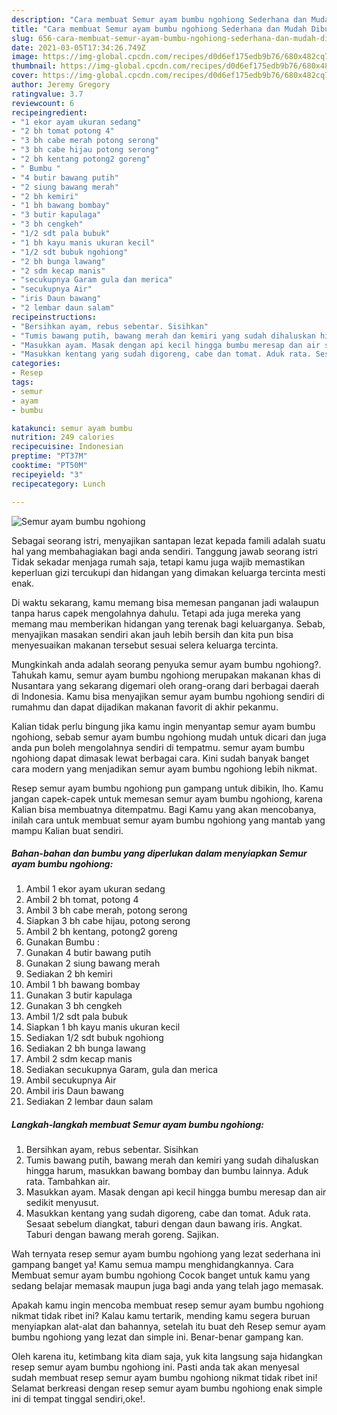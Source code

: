 ```yaml
---
description: "Cara membuat Semur ayam bumbu ngohiong Sederhana dan Mudah Dibuat"
title: "Cara membuat Semur ayam bumbu ngohiong Sederhana dan Mudah Dibuat"
slug: 656-cara-membuat-semur-ayam-bumbu-ngohiong-sederhana-dan-mudah-dibuat
date: 2021-03-05T17:34:26.749Z
image: https://img-global.cpcdn.com/recipes/d0d6ef175edb9b76/680x482cq70/semur-ayam-bumbu-ngohiong-foto-resep-utama.jpg
thumbnail: https://img-global.cpcdn.com/recipes/d0d6ef175edb9b76/680x482cq70/semur-ayam-bumbu-ngohiong-foto-resep-utama.jpg
cover: https://img-global.cpcdn.com/recipes/d0d6ef175edb9b76/680x482cq70/semur-ayam-bumbu-ngohiong-foto-resep-utama.jpg
author: Jeremy Gregory
ratingvalue: 3.7
reviewcount: 6
recipeingredient:
- "1 ekor ayam ukuran sedang"
- "2 bh tomat potong 4"
- "3 bh cabe merah potong serong"
- "3 bh cabe hijau potong serong"
- "2 bh kentang potong2 goreng"
- " Bumbu "
- "4 butir bawang putih"
- "2 siung bawang merah"
- "2 bh kemiri"
- "1 bh bawang bombay"
- "3 butir kapulaga"
- "3 bh cengkeh"
- "1/2 sdt pala bubuk"
- "1 bh kayu manis ukuran kecil"
- "1/2 sdt bubuk ngohiong"
- "2 bh bunga lawang"
- "2 sdm kecap manis"
- "secukupnya Garam gula dan merica"
- "secukupnya Air"
- "iris Daun bawang"
- "2 lembar daun salam"
recipeinstructions:
- "Bersihkan ayam, rebus sebentar. Sisihkan"
- "Tumis bawang putih, bawang merah dan kemiri yang sudah dihaluskan hingga harum, masukkan bawang bombay dan bumbu lainnya. Aduk rata. Tambahkan air."
- "Masukkan ayam. Masak dengan api kecil hingga bumbu meresap dan air sedikit menyusut."
- "Masukkan kentang yang sudah digoreng, cabe dan tomat. Aduk rata. Sesaat sebelum diangkat, taburi dengan daun bawang iris. Angkat. Taburi dengan bawang merah goreng. Sajikan."
categories:
- Resep
tags:
- semur
- ayam
- bumbu

katakunci: semur ayam bumbu 
nutrition: 249 calories
recipecuisine: Indonesian
preptime: "PT37M"
cooktime: "PT50M"
recipeyield: "3"
recipecategory: Lunch

---
```



![Semur ayam bumbu ngohiong](https://img-global.cpcdn.com/recipes/d0d6ef175edb9b76/680x482cq70/semur-ayam-bumbu-ngohiong-foto-resep-utama.jpg)

Sebagai seorang istri, menyajikan santapan lezat kepada famili adalah suatu hal yang membahagiakan bagi anda sendiri. Tanggung jawab seorang istri Tidak sekadar menjaga rumah saja, tetapi kamu juga wajib memastikan keperluan gizi tercukupi dan hidangan yang dimakan keluarga tercinta mesti enak.

Di waktu  sekarang, kamu memang bisa memesan panganan jadi walaupun tanpa harus capek mengolahnya dahulu. Tetapi ada juga mereka yang memang mau memberikan hidangan yang terenak bagi keluarganya. Sebab, menyajikan masakan sendiri akan jauh lebih bersih dan kita pun bisa menyesuaikan makanan tersebut sesuai selera keluarga tercinta. 



Mungkinkah anda adalah seorang penyuka semur ayam bumbu ngohiong?. Tahukah kamu, semur ayam bumbu ngohiong merupakan makanan khas di Nusantara yang sekarang digemari oleh orang-orang dari berbagai daerah di Indonesia. Kamu bisa menyajikan semur ayam bumbu ngohiong sendiri di rumahmu dan dapat dijadikan makanan favorit di akhir pekanmu.

Kalian tidak perlu bingung jika kamu ingin menyantap semur ayam bumbu ngohiong, sebab semur ayam bumbu ngohiong mudah untuk dicari dan juga anda pun boleh mengolahnya sendiri di tempatmu. semur ayam bumbu ngohiong dapat dimasak lewat berbagai cara. Kini sudah banyak banget cara modern yang menjadikan semur ayam bumbu ngohiong lebih nikmat.

Resep semur ayam bumbu ngohiong pun gampang untuk dibikin, lho. Kamu jangan capek-capek untuk memesan semur ayam bumbu ngohiong, karena Kalian bisa membuatnya ditempatmu. Bagi Kamu yang akan mencobanya, inilah cara untuk membuat semur ayam bumbu ngohiong yang mantab yang mampu Kalian buat sendiri.

<!--inarticleads1-->

##### Bahan-bahan dan bumbu yang diperlukan dalam menyiapkan Semur ayam bumbu ngohiong:

1. Ambil 1 ekor ayam ukuran sedang
1. Ambil 2 bh tomat, potong 4
1. Ambil 3 bh cabe merah, potong serong
1. Siapkan 3 bh cabe hijau, potong serong
1. Ambil 2 bh kentang, potong2 goreng
1. Gunakan  Bumbu :
1. Gunakan 4 butir bawang putih
1. Gunakan 2 siung bawang merah
1. Sediakan 2 bh kemiri
1. Ambil 1 bh bawang bombay
1. Gunakan 3 butir kapulaga
1. Gunakan 3 bh cengkeh
1. Ambil 1/2 sdt pala bubuk
1. Siapkan 1 bh kayu manis ukuran kecil
1. Sediakan 1/2 sdt bubuk ngohiong
1. Sediakan 2 bh bunga lawang
1. Ambil 2 sdm kecap manis
1. Sediakan secukupnya Garam, gula dan merica
1. Ambil secukupnya Air
1. Ambil iris Daun bawang
1. Sediakan 2 lembar daun salam




<!--inarticleads2-->

##### Langkah-langkah membuat Semur ayam bumbu ngohiong:

1. Bersihkan ayam, rebus sebentar. Sisihkan
1. Tumis bawang putih, bawang merah dan kemiri yang sudah dihaluskan hingga harum, masukkan bawang bombay dan bumbu lainnya. Aduk rata. Tambahkan air.
1. Masukkan ayam. Masak dengan api kecil hingga bumbu meresap dan air sedikit menyusut.
1. Masukkan kentang yang sudah digoreng, cabe dan tomat. Aduk rata. Sesaat sebelum diangkat, taburi dengan daun bawang iris. Angkat. Taburi dengan bawang merah goreng. Sajikan.




Wah ternyata resep semur ayam bumbu ngohiong yang lezat sederhana ini gampang banget ya! Kamu semua mampu menghidangkannya. Cara Membuat semur ayam bumbu ngohiong Cocok banget untuk kamu yang sedang belajar memasak maupun juga bagi anda yang telah jago memasak.

Apakah kamu ingin mencoba membuat resep semur ayam bumbu ngohiong nikmat tidak ribet ini? Kalau kamu tertarik, mending kamu segera buruan menyiapkan alat-alat dan bahannya, setelah itu buat deh Resep semur ayam bumbu ngohiong yang lezat dan simple ini. Benar-benar gampang kan. 

Oleh karena itu, ketimbang kita diam saja, yuk kita langsung saja hidangkan resep semur ayam bumbu ngohiong ini. Pasti anda tak akan menyesal sudah membuat resep semur ayam bumbu ngohiong nikmat tidak ribet ini! Selamat berkreasi dengan resep semur ayam bumbu ngohiong enak simple ini di tempat tinggal sendiri,oke!.

